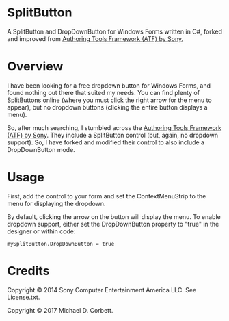 # SplitButton
A SplitButton and DropDownButton for Windows Forms written in C#, forked and improved from [Authoring Tools Framework (ATF) by Sony.](https://github.com/SonyWWS/ATF)

Overview
========
I have been looking for a free dropdown button for Windows Forms, and found nothing out there that suited my needs. You can find plenty of SplitButtons online (where you must click the right arrow for the menu to appear), but no dropdown buttons (clicking the entire button displays a menu).

So, after much searching, I stumbled across the [Authoring Tools Framework (ATF) by Sony](https://github.com/SonyWWS/ATF). They include a SplitButton control (but, again, no dropdown support). So, I have forked and modified their control to also include a DropDownButton mode.

Usage
=====

First, add the control to your form and set the ContextMenuStrip to the menu for displaying the dropdown.

By default, clicking the arrow on the button will display the menu. To enable dropdown support, either set the DropDownButton property to "true" in the designer or within code:
    
    mySplitButton.DropDownButton = true

Credits
=======
Copyright © 2014 Sony Computer Entertainment America LLC. See License.txt.

Copyright © 2017 Michael D. Corbett.
